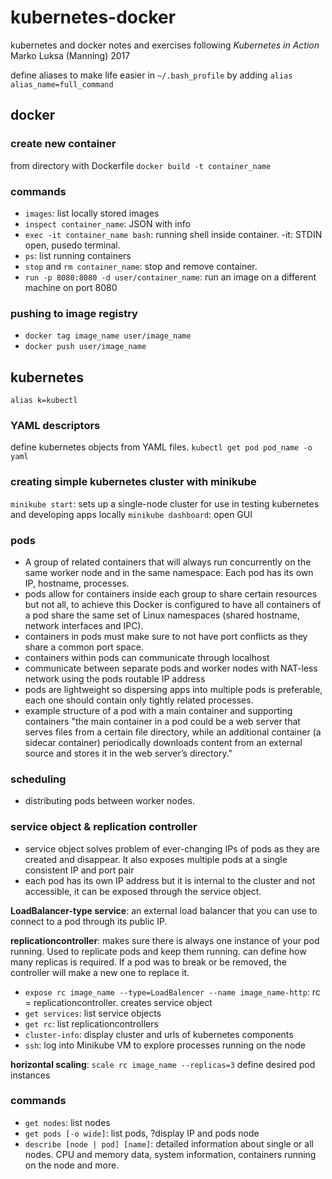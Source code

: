 # kubernetes-docker
kubernetes and docker notes and exercises following *Kubernetes in Action* Marko Luksa (Manning) 2017

define aliases to make life easier in ```~/.bash_profile``` by adding ```alias alias_name=full_command```

## docker

### create new container

from directory with Dockerfile
```docker build -t container_name```

### commands

- ```images```: list locally stored images
- ```inspect container_name```: JSON with info
- ```exec -it container_name bash```: running shell inside container. -it: STDIN open, pusedo terminal.
- ```ps```: list running containers
- ```stop``` and ```rm container_name```: stop and remove container.
- ```run -p 8080:8080 -d user/container_name```: run an image on a different machine on port 8080

### pushing to image registry
- ```docker tag image_name user/image_name```
- ```docker push user/image_name```


## kubernetes
```alias k=kubectl```

### YAML descriptors
define kubernetes objects from YAML files.
```kubectl get pod pod_name -o yaml```


### creating simple kubernetes cluster with minikube

```minikube start```: sets up a single-node cluster for use in testing kubernetes and developing apps locally
```minikube dashboard```: open GUI

### pods

- A group of related containers that will always run concurrently on the same worker node and in the same namespace. Each pod has its own IP, hostname, processes.
- pods allow for containers inside each group to share certain resources but not all, to achieve this Docker is configured to have all containers of a pod share the same set of Linux namespaces (shared hostname, network interfaces and IPC).
- containers in pods must make sure to not have port conflicts as they share a common port space.
- containers within pods can communicate through localhost
- communicate between separate pods and worker nodes with NAT-less network using the pods routable IP address
- pods are lightweight so dispersing apps into multiple pods is preferable, each one should contain only tightly related processes.
- example structure of a pod with a main container and supporting containers "the main container in a pod could be a web server that serves files from a certain file directory, while an additional container (a sidecar container) periodically downloads content from an external source and stores it in the web server’s directory."

### scheduling

- distributing pods between worker nodes.

### service object & replication controller

- service object solves problem of ever-changing IPs of pods as they are created and disappear. It also exposes multiple pods at a single consistent IP and port pair
- each pod has its own IP address but it is internal to the cluster and not accessible, it can be exposed through the service object.

**LoadBalancer-type service**: an external load balancer that you can use to connect to a pod through its public IP.

**replicationcontroller**: makes sure there is always one instance of your pod running. Used to replicate pods and keep them running. can define how many replicas is required. If a pod was to break or be removed, the controller will make a new one to replace it.

- ```expose rc image_name --type=LoadBalencer --name image_name-http```: rc = replicationcontroller. creates service object
- ```get services```: list service objects
- ```get rc```: list replicationcontrollers
- ```cluster-info```: display cluster and urls of kubernetes components
- ```ssh```: log into Minikube VM to explore processes running on the node

**horizontal scaling**: ```scale rc image_name --replicas=3``` define desired pod instances

### commands

- ```get nodes```: list nodes
- ```get pods [-o wide]```: list pods, ?display IP and pods node
- ```describe [node | pod] [name]```: detailed information about single or all nodes. CPU and memory data, system information, containers running on the node and more.

